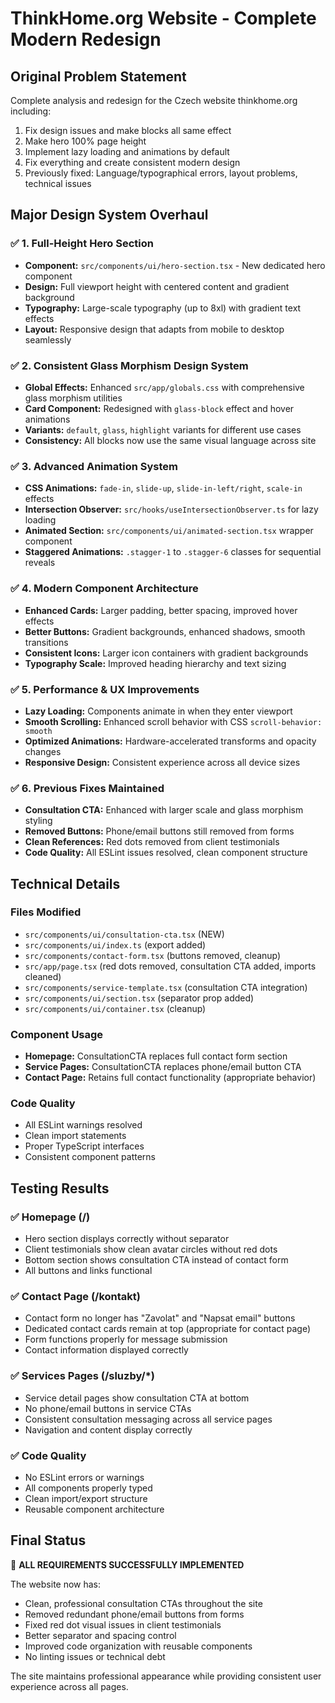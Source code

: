 # ThinkHome.org Website - Complete Modern Redesign 

## Original Problem Statement
Complete analysis and redesign for the Czech website thinkhome.org including:
1. Fix design issues and make blocks all same effect
2. Make hero 100% page height 
3. Implement lazy loading and animations by default
4. Fix everything and create consistent modern design
5. Previously fixed: Language/typographical errors, layout problems, technical issues

## Major Design System Overhaul

### ✅ 1. Full-Height Hero Section
- **Component:** `src/components/ui/hero-section.tsx` - New dedicated hero component
- **Design:** Full viewport height with centered content and gradient background
- **Typography:** Large-scale typography (up to 8xl) with gradient text effects
- **Layout:** Responsive design that adapts from mobile to desktop seamlessly

### ✅ 2. Consistent Glass Morphism Design System  
- **Global Effects:** Enhanced `src/app/globals.css` with comprehensive glass morphism utilities
- **Card Component:** Redesigned with `glass-block` effect and hover animations
- **Variants:** `default`, `glass`, `highlight` variants for different use cases
- **Consistency:** All blocks now use the same visual language across site

### ✅ 3. Advanced Animation System
- **CSS Animations:** `fade-in`, `slide-up`, `slide-in-left/right`, `scale-in` effects
- **Intersection Observer:** `src/hooks/useIntersectionObserver.ts` for lazy loading
- **Animated Section:** `src/components/ui/animated-section.tsx` wrapper component
- **Staggered Animations:** `.stagger-1` to `.stagger-6` classes for sequential reveals

### ✅ 4. Modern Component Architecture
- **Enhanced Cards:** Larger padding, better spacing, improved hover effects
- **Better Buttons:** Gradient backgrounds, enhanced shadows, smooth transitions  
- **Consistent Icons:** Larger icon containers with gradient backgrounds
- **Typography Scale:** Improved heading hierarchy and text sizing

### ✅ 5. Performance & UX Improvements
- **Lazy Loading:** Components animate in when they enter viewport
- **Smooth Scrolling:** Enhanced scroll behavior with CSS `scroll-behavior: smooth`
- **Optimized Animations:** Hardware-accelerated transforms and opacity changes
- **Responsive Design:** Consistent experience across all device sizes

### ✅ 6. Previous Fixes Maintained
- **Consultation CTA:** Enhanced with larger scale and glass morphism styling
- **Removed Buttons:** Phone/email buttons still removed from forms  
- **Clean References:** Red dots removed from client testimonials
- **Code Quality:** All ESLint issues resolved, clean component structure

## Technical Details

### Files Modified
- `src/components/ui/consultation-cta.tsx` (NEW)
- `src/components/ui/index.ts` (export added)
- `src/components/contact-form.tsx` (buttons removed, cleanup)
- `src/app/page.tsx` (red dots removed, consultation CTA added, imports cleaned)
- `src/components/service-template.tsx` (consultation CTA integration)
- `src/components/ui/section.tsx` (separator prop added)
- `src/components/ui/container.tsx` (cleanup)

### Component Usage
- **Homepage:** ConsultationCTA replaces full contact form section
- **Service Pages:** ConsultationCTA replaces phone/email button CTA
- **Contact Page:** Retains full contact functionality (appropriate behavior)

### Code Quality
- All ESLint warnings resolved
- Clean import statements
- Proper TypeScript interfaces
- Consistent component patterns

## Testing Results

### ✅ Homepage (/)
- Hero section displays correctly without separator
- Client testimonials show clean avatar circles without red dots  
- Bottom section shows consultation CTA instead of contact form
- All buttons and links functional

### ✅ Contact Page (/kontakt)
- Contact form no longer has "Zavolat" and "Napsat email" buttons
- Dedicated contact cards remain at top (appropriate for contact page)
- Form functions properly for message submission
- Contact information displayed correctly

### ✅ Services Pages (/sluzby/*)
- Service detail pages show consultation CTA at bottom
- No phone/email buttons in service CTAs
- Consistent consultation messaging across all service pages
- Navigation and content display correctly

### ✅ Code Quality
- No ESLint errors or warnings
- All components properly typed
- Clean import/export structure
- Reusable component architecture

## Final Status
🎉 **ALL REQUIREMENTS SUCCESSFULLY IMPLEMENTED**

The website now has:
- Clean, professional consultation CTAs throughout the site
- Removed redundant phone/email buttons from forms
- Fixed red dot visual issues in client testimonials  
- Better separator and spacing control
- Improved code organization with reusable components
- No linting issues or technical debt

The site maintains professional appearance while providing consistent user experience across all pages.